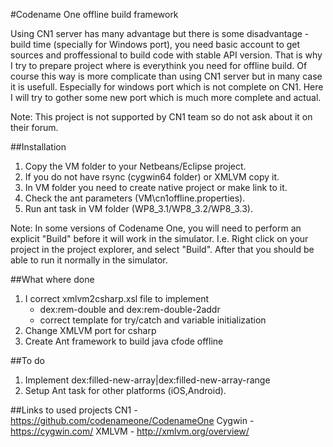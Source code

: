 #Codename One offline build framework

Using CN1 server has many advantage but there is some disadvantage - build time (specially for Windows port), you need basic account to get sources and proffessional to build code with stable API version. That is why I try to prepare project where is everythink you need for offline build.
Of course this way is more complicate than using CN1 server but in many case it is usefull. Especially for windows port which is not complete on CN1. Here I will try to gother some new port which is much more complete and actual.

Note: This project is not supported by CN1 team so do not ask about it on their forum.

##Installation

1. Copy the VM folder to your Netbeans/Eclipse project.
2. If you do not have rsync (cygwin64 folder) or XMLVM copy it.
3. In VM folder you need to create native project or make link to it.
4. Check the ant parameters (VM\cn1offline.properties).
5. Run ant task in VM folder (WP8_3.1/WP8_3.2/WP8_3.3).

Note:  In some versions of Codename One, you will need to perform an explicit "Build" before it will work in the simulator.  I.e. Right click on your project in the project explorer, and select "Build".  After that you should be able to run it normally in the simulator.

##What where done

1. I correct xmlvm2csharp.xsl file to implement 
	- dex:rem-double and dex:rem-double-2addr
	- correct template for try/catch and variable initialization
2. Change XMLVM port for csharp
2. Create Ant framework to build java cfode offline


##To do

1. Implement dex:filled-new-array|dex:filled-new-array-range
2. Setup Ant task for other platforms (iOS,Android).

##Links to used projects
	CN1 - https://github.com/codenameone/CodenameOne
	Cygwin - https://cygwin.com/
	XMLVM - http://xmlvm.org/overview/

